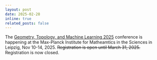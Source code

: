 ```yaml
---
layout: post
date: 2025-02-28
inline: true
related_posts: false
---
```


The [Geometry, Topology, and Machine Learning 2025](https://www.mis.mpg.de/events/series/workshop-on-geometry-topology-and-machine-learning-gtml-2025) conference is happening at the Max-Planck Institute for Matheamtics in the Sciences in Leipzig, Nov 10-14, 2025.
~~Registration is open until March 31, 2025.~~ Registration is now closed.